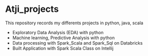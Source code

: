 # Atji_projects
This repository records my differents projects in python, java, scala
- Exploratory Data Analysis (EDA) with python
- Machine learning, Predictive Analysis with python
- Data processing with Spark_Scala and Spark_Sql on Databricks
- Built Application with Spark Scala Class on Intellij

